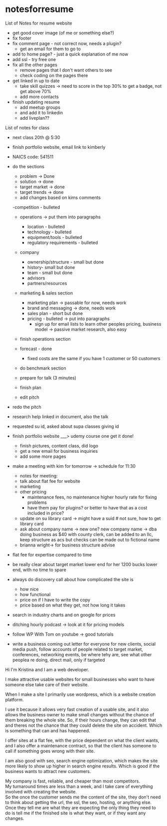 # notesforresume
List of Notes for resume website

- get good cover image (of me or something else?)
- fix footer
- fix comment page - not correct now, needs a plugin? 
	- get an email for them to go to 
- add to  home page? - just a quick explanation of me now
- add ssl - try free one
- fix all the other pages
	- remove pages that I don't want others to see
	- check coding on the pages there
- get linked in up to date
	- take skill quizzes -> need to score in the top 30% to get a badge, not get above 70%
	- add more contacts
- finish updating resume
	- add meetup groups
	- and add it to linkedin
	- add liveplan??
	
List of notes for class

- next class 20th @ 5:30
- finish portfolio website, email link to kimberly
- NAICS code: 541511
- do the sections
	- problem -> Done
	- solution -> done
	- target market -> done
	- target trends -> done
	- add changes based on kims comments

	-competition - bulleted
	- operations -> put them into paragraphs
		- location - bulleted
		- technology - bulleted
		- equipment/tools - bulleted
		- regulatory requirements - bulleted
	- company
		- ownership/structure - small but done
		- history- small but done
		- team - small but done
		- advisors
		- partners/resources

	- marketing & sales section
		- marketing plan -> passable for now, needs work
		- brand and messaging ->  done, needs work
		- sales plan - short but done
		- pricing - bulleted -> put into paragraphs
			- sign up for email lists to learn other peoples pricing, business model -> passive market research, also easy
	- finish operations section
	- forecast - done
		- fixed costs are the same if you have 1 customer or 50 customers
	- do benchmark section
	- prepare for talk (3 minutes)
	- finish plan
	- edit pitch

- redo the pitch
- research help linked in document, also the talk

- requested su id, asked about supa classes giving id


- finish portfolio website  ___> udemy course one get it done!
	- finish pictures, content class, did logo
	- get a new email for business inquiries
	- add some more pages

- make a meeting with kim for tomorrow -> schedule for 11:30
	- notes for meeting:
	- talk about flat fee for website
	- marketing
	- other pricing
	 	- maintenance fees, no maintenance higher hourly rate for fixing problems 
	 	- have them pay for plugins? or better to have that as a cost included in price?
	- update on su library card -> might have a suid # not sure, how to get library card
	- ask about company name -> new one? new company name  -> dba doing business as $40 with county clerk, can be added to an llc, keep structure as acs but checks can be made out to fictional name
	- brianna wright-> for business structure advise

- flat fee for expertise compared to time
- be really clear about target market lower end for her 1200 bucks lower end, with no time to spare
- always do discovery call about how complicated the site is
	- how nice 
	- how functional 
	- price on if I have to write the copy
	- price based on what they get, not how long it takes

- search in industry charts and  on google for prices 

- ditching hourly podcast -> look at it for pricing models

- follow WP With Tom on youtube -> good tutorials

- write a business coming out letter for everyone for new clients, social media push, follow accounts of people related to target market, conferences, networking events, be where tehy are, see what other peoplea re doing, direct mail, only if targeted 


Hi I'm Kristina and I am a web developer.  

I make attractive usable websites for small businesses who want to have someone else take care of their website.  


When I make a site I primarily use wordpress, which is a website creation platform.  

I use it because it allows very fast creation of a usable site, and it also allows the business owner to make small changes without the chance of them breaking the whole site. 
So, if their hours change, they can edit that and theres not the chance that they could delete the site on accident.  Which is something that can and has happened.  

I offer sites at a flat fee, with the  price dependent on what the client wants, and I also offer a maintenance contract, so that the client has someone to call if something goes wrong with their site.  

I am also good with seo, search engine optimization, which makes the site more likely to show up higher in search engine results.  Which is good if the business wants to attract new customers.


My company is fast, reliable, and cheaper than most competitors.  
My turnaround times are less than a week, and I take care of everything involved with creating the website.  
So the once the customer sends me the content of the site, they don't need to think about getting the url, the ssl, the seo, hosting, or anything else.
Once they tell me are what they are expecting the only thing they need to do is tell me if the finished site is what they want, or if they want any changes.
